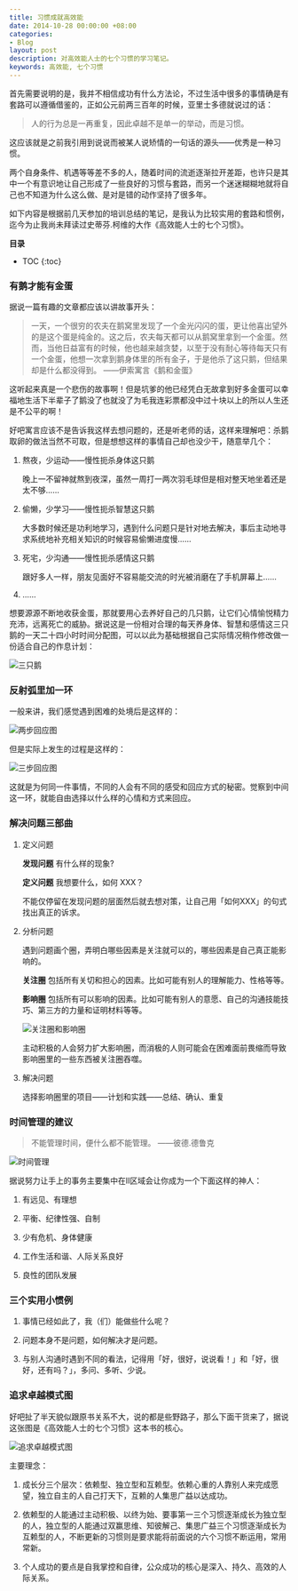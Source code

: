```yaml
---
title: 习惯成就高效能
date: 2014-10-28 00:00:00 +08:00
categories:
- Blog
layout: post
description: 对高效能人士的七个习惯的学习笔记。
keywords: 高效能, 七个习惯
---
```


首先需要说明的是，我并不相信成功有什么方法论，不过生活中很多的事情确是有套路可以遵循借鉴的，正如公元前两三百年的时候，亚里士多德就说过的话：

>人的行为总是一再重复，因此卓越不是单一的举动，而是习惯。

这应该就是之前我引用到说说而被某人说矫情的一句话的源头——优秀是一种习惯。

两个自身条件、机遇等等差不多的人，随着时间的流逝逐渐拉开差距，也许只是其中一个有意识地让自己形成了一些良好的习惯与套路，而另一个迷迷糊糊地就将自己也不知道为什么这么做、是对是错的动作坚持了很多年。

如下内容是根据前几天参加的培训总结的笔记，是我认为比较实用的套路和惯例，迄今为止我尚未拜读过史蒂芬.柯维的大作《高效能人士的七个习惯》。

**目录**

* TOC
{:toc}

### 有鹅才能有金蛋

据说一篇有趣的文章都应该以讲故事开头：

>一天，一个很穷的农夫在鹅窝里发现了一个金光闪闪的蛋，更让他喜出望外的是这个蛋是纯金的。这之后，农夫每天都可以从鹅窝里拿到一个金蛋。然而，当他日益富有的时候，他也越来越贪婪，以至于没有耐心等待每天只有一个金蛋，他想一次拿到鹅身体里的所有金子，于是他杀了这只鹅，但结果却是什么都没得到。  ——伊索寓言《鹅和金蛋》

这听起来真是一个悲伤的故事啊！但是坑爹的他已经凭白无故拿到好多金蛋可以幸福地生活下半辈子了鹅没了也就没了为毛我连彩票都没中过十块以上的所以人生还是不公平的啊！

好吧寓言应该不是告诉我这样去想问题的，还是听老师的话，这样来理解吧：杀鹅取卵的做法当然不可取，但是想想这样的事情自己却也没少干，随意举几个：

1. 熬夜，少运动——慢性扼杀身体这只鹅

   晚上一不留神就熬到夜深，虽然一周打一两次羽毛球但是相对整天地坐着还是太不够……

2. 偷懒，少学习——慢性扼杀智慧这只鹅

   大多数时候还是功利地学习，遇到什么问题只是针对地去解决，事后主动地寻求系统地补充相关知识的时候容易偷懒进度慢……

3. 死宅，少沟通——慢性扼杀感情这只鹅

   跟好多人一样，朋友见面好不容易能交流的时光被消磨在了手机屏幕上……

4. ……

想要源源不断地收获金蛋，那就要用心去养好自己的几只鹅，让它们心情愉悦精力充沛，远离死亡的威胁。据说这是一份相对合理的每天养身体、智慧和感情这三只鹅的一天二十四小时时间分配图，可以以此为基础根据自己实际情况稍作修改做一份适合自己的作息计划：

![三只鹅](/images/blog/three-gooses.png)

### 反射弧里加一环

一般来讲，我们感觉遇到困难的处境后是这样的：

![两步回应图](/images/blog/two-steps.png)

但是实际上发生的过程是这样的：

![三步回应图](/images/blog/three-steps.png)

这就是为何同一件事情，不同的人会有不同的感受和回应方式的秘密。觉察到中间这一环，就能自由选择以什么样的心情和方式来回应。

### 解决问题三部曲

1. 定义问题

   **发现问题** 有什么样的现象?
 
   **定义问题** 我想要什么，如何 XXX？
 
   不能仅停留在发现问题的层面然后就去想对策，让自己用「如何XXX」的句式找出真正的诉求。

2. 分析问题

   遇到问题画个圈，弄明白哪些因素是关注就可以的，哪些因素是自己真正能影响的。

   **关注圈** 包括所有关切和担心的因素。比如可能有别人的理解能力、性格等等。

   **影响圈** 包括所有可以影响的因素。比如可能有别人的意愿、自己的沟通技能技巧、第三方的力量和证明材料等等。

   ![关注圈和影响圈](/images/blog/two-circles.png)

   主动积极的人会努力扩大影响圈，而消极的人则可能会在困难面前畏缩而导致影响圈里的一些东西被关注圈吞噬。

3. 解决问题

   选择影响圈里的项目——计划和实践——总结、确认、重复

### 时间管理的建议

>不能管理时间，便什么都不能管理。 ——彼德.德鲁克

![时间管理](/images/blog/time-manage.png)

据说努力让手上的事务主要集中在II区域会让你成为一个下面这样的神人：

1. 有远见、有理想

2. 平衡、纪律性强、自制

3. 少有危机、身体健康

4. 工作生活和谐、人际关系良好

5. 良性的团队发展

### 三个实用小惯例

1. 事情已经如此了，我（们）能做些什么呢？

2. 问题本身不是问题，如何解决才是问题。

3. 与别人沟通时遇到不同的看法，记得用「好，很好，说说看！」和「好，很好，还有吗？」，多问、多听、少说。

### 追求卓越模式图

好吧扯了半天貌似跟原书关系不大，说的都是些野路子，那么下面干货来了，据说这张图是《高效能人士的七个习惯》这本书的核心。

![追求卓越模式图](/images/blog/excellence.png)

主要理念：

1. 成长分三个层次：依赖型、独立型和互赖型。依赖心重的人靠别人来完成愿望，独立自主的人自己打天下，互赖的人集思广益以达成功。

2. 依赖型的人能通过主动积极、以终为始、要事第一三个习惯逐渐成长为独立型的人，独立型的人能通过双赢思维、知彼解己、集思广益三个习惯逐渐成长为互赖型的人，不断更新的习惯则是要求能将前面说的六个习惯不断运用，常用常新。

3. 个人成功的要点是自我掌控和自律，公众成功的核心是深入、持久、高效的人际关系。
